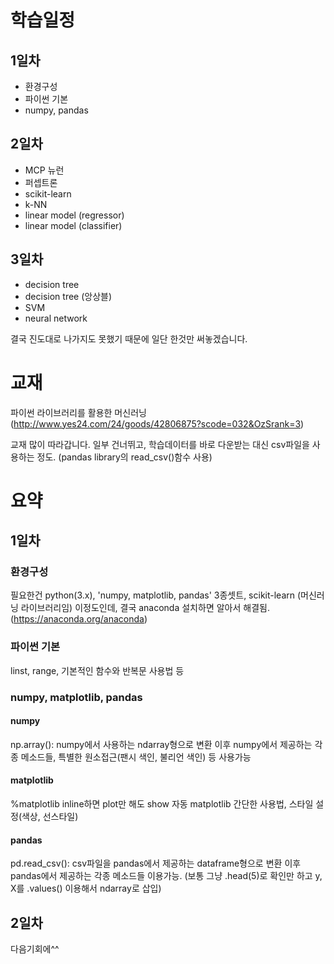 # 학습일정
## 1일차
* 환경구성
* 파이썬 기본
* numpy, pandas
## 2일차
* MCP 뉴런
* 퍼셉트론
* scikit-learn
* k-NN
* linear model (regressor)
* linear model (classifier)
## 3일차
* decision tree
* decision tree (앙상블)
* SVM
* neural network

결국 진도대로 나가지도 못했기 때문에 일단 한것만 써놓겠습니다.

# 교재
파이썬 라이브러리를 활용한 머신러닝
(http://www.yes24.com/24/goods/42806875?scode=032&OzSrank=3)

교재 많이 따라갑니다. 일부 건너뛰고, 학습데이터를 바로 다운받는 대신 csv파일을 사용하는 정도.
(pandas library의 read_csv()함수 사용)

# 요약
## 1일차
### 환경구성
필요한건 python(3.x), 'numpy, matplotlib, pandas' 3종셋트, scikit-learn (머신러닝 라이브러리임)
이정도인데, 결국 anaconda 설치하면 알아서 해결됨. (https://anaconda.org/anaconda)
### 파이썬 기본
linst, range, 기본적인 함수와 반복문 사용법 등
### numpy, matplotlib, pandas
#### numpy
np.array(): numpy에서 사용하는 ndarray형으로 변환
이후 numpy에서 제공하는 각종 메소드들,
특별한 원소접근(팬시 색인, 불리언 색인) 등 사용가능
#### matplotlib
%matplotlib inline하면 plot만 해도 show 자동
matplotlib 간단한 사용법, 스타일 설정(색상, 선스타일)
#### pandas
pd.read_csv(): csv파일을 pandas에서 제공하는 dataframe형으로 변환
이후 pandas에서 제공하는 각종 메소드들 이용가능.
(보통 그냥 .head(5)로 확인만 하고 y, X를 .values() 이용해서 ndarray로 삽입)

## 2일차
다음기회에^^ 
